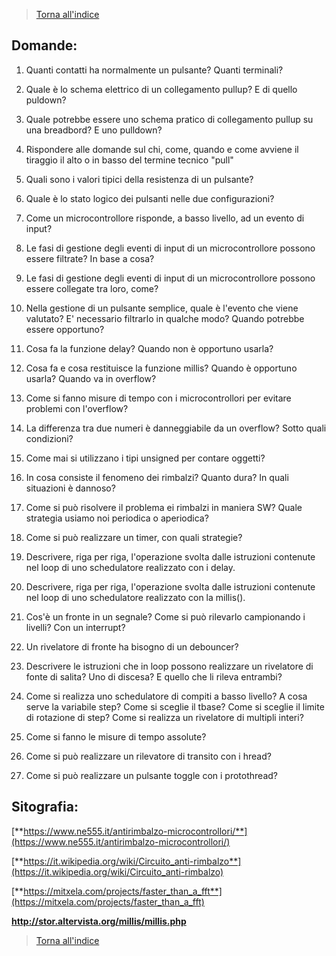 


>[Torna all'indice](indexpulsanti.md)
## **Domande:**

1. Quanti contatti ha normalmente un pulsante? Quanti terminali?

2. Quale è lo schema elettrico di un collegamento pullup? E di quello puldown?

3. Quale potrebbe essere uno schema pratico di collegamento pullup su una breadbord? E uno pulldown?

4. Rispondere alle domande sul chi, come, quando e come avviene il tiraggio il alto o in basso del termine tecnico "pull"

5. Quali sono i valori tipici della resistenza di un pulsante?

6. Quale è lo stato logico dei pulsanti nelle due configurazioni?

7. Come un microcontrollore risponde, a basso livello, ad un evento di input?

8. Le fasi di gestione degli eventi di input di un microcontrollore possono essere filtrate? In base a cosa?

9. Le fasi di gestione degli eventi di input di un microcontrollore possono essere collegate tra loro, come?

10. Nella gestione di un pulsante semplice, quale è l'evento che viene valutato? E' necessario filtrarlo in qualche modo? Quando potrebbe essere opportuno?

11. Cosa fa la funzione delay? Quando non è opportuno usarla?

12. Cosa fa e cosa restituisce la funzione millis? Quando è opportuno usarla? Quando va in overflow?

13. Come si fanno misure di tempo con i microcontrollori per evitare problemi con l'overflow?

14. La differenza tra due numeri è danneggiabile da un overflow? Sotto quali condizioni?

15. Come mai si utilizzano i tipi unsigned per contare oggetti?

16. In cosa consiste il fenomeno dei rimbalzi? Quanto dura? In quali situazioni è dannoso?

17. Come si può risolvere il problema ei rimbalzi in maniera SW? Quale strategia usiamo noi periodica o aperiodica?

18. Come si può realizzare un timer, con quali strategie?

19. Descrivere, riga per riga, l'operazione svolta dalle istruzioni contenute nel loop di uno schedulatore realizzato con i delay.

20. Descrivere, riga per riga, l'operazione svolta dalle istruzioni contenute nel loop di uno schedulatore realizzato con la millis().

21. Cos'è un fronte in un segnale? Come si può rilevarlo campionando i livelli? Con un interrupt?

22. Un rivelatore di fronte ha bisogno di un debouncer?

23. Descrivere le istruzioni che in loop possono realizzare un rivelatore di fonte di salita? Uno di discesa? E quello che li rileva entrambi?

24. Come si realizza uno schedulatore di compiti a basso livello? A cosa serve la variabile step? Come si sceglie il tbase? Come si sceglie il limite di rotazione di step? Come si realizza un rivelatore di multipli interi?

25. Come si fanno le misure di tempo assolute?
26. Come si può realizzare un rilevatore di transito con i hread? 
27. Come si può realizzare un pulsante toggle con i protothread? 

## **Sitografia:**

[**https://www.ne555.it/antirimbalzo-microcontrollori/**](https://www.ne555.it/antirimbalzo-microcontrollori/)

[**https://it.wikipedia.org/wiki/Circuito_anti-rimbalzo**](https://it.wikipedia.org/wiki/Circuito_anti-rimbalzo)

[**https://mitxela.com/projects/faster_than_a_fft**](https://mitxela.com/projects/faster_than_a_fft)

**http://stor.altervista.org/millis/millis.php**

>[Torna all'indice](indexpulsanti.md)
<!--stackedit_data:
eyJoaXN0b3J5IjpbMTMxNDAyNzU2N119
-->
